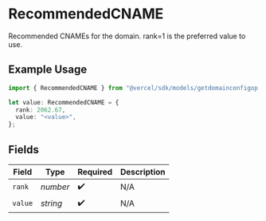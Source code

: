 # RecommendedCNAME

Recommended CNAMEs for the domain. rank=1 is the preferred value to use.

## Example Usage

```typescript
import { RecommendedCNAME } from "@vercel/sdk/models/getdomainconfigop.js";

let value: RecommendedCNAME = {
  rank: 2062.67,
  value: "<value>",
};
```

## Fields

| Field              | Type               | Required           | Description        |
| ------------------ | ------------------ | ------------------ | ------------------ |
| `rank`             | *number*           | :heavy_check_mark: | N/A                |
| `value`            | *string*           | :heavy_check_mark: | N/A                |